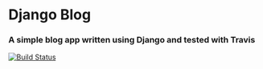 # Django Blog

### A simple blog app written using Django and tested with Travis

[![Build Status](https://travis-ci.org/NinjaAiden/django-blog.svg?branch=master)](https://travis-ci.org/NinjaAiden/django-blog)